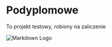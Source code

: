 # Podyplomowe
To projekt testowy, robiony na zaliczenie


![Markdown Logo](https://www.tutorialsandyou.com/images/markdownlogo.png 'Markdown Tutorial')
